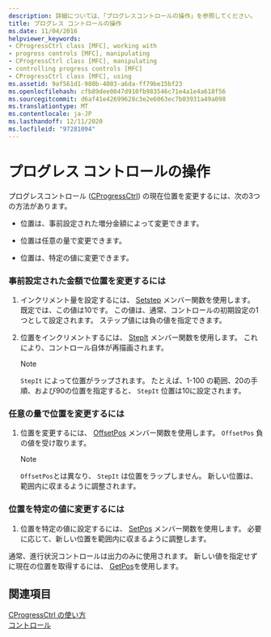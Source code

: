```yaml
---
description: 詳細については、「プログレスコントロールの操作」を参照してください。
title: プログレス コントロールの操作
ms.date: 11/04/2016
helpviewer_keywords:
- CProgressCtrl class [MFC], working with
- progress controls [MFC], manipulating
- CProgressCtrl class [MFC], manipulating
- controlling progress controls [MFC]
- CProgressCtrl class [MFC], using
ms.assetid: 9af561d1-980b-4003-a6da-ff79be15bf23
ms.openlocfilehash: cfb89dee0047d910fb983546c71e4a1e4a618f56
ms.sourcegitcommit: d6af41e42699628c3e2e6063ec7b03931a49a098
ms.translationtype: MT
ms.contentlocale: ja-JP
ms.lasthandoff: 12/11/2020
ms.locfileid: "97281094"
---
```

# <a name="manipulating-the-progress-control"></a>プログレス コントロールの操作

プログレスコントロール ([CProgressCtrl](reference/cprogressctrl-class.md)) の現在位置を変更するには、次の3つの方法があります。

- 位置は、事前設定された増分金額によって変更できます。

- 位置は任意の量で変更できます。

- 位置は、特定の値に変更できます。

### <a name="to-change-the-position-by-a-preset-amount"></a>事前設定された金額で位置を変更するには

1. インクリメント量を設定するには、 [Setstep](reference/cprogressctrl-class.md#setstep) メンバー関数を使用します。 既定では、この値は10です。 この値は、通常、コントロールの初期設定の1つとして設定されます。 ステップ値には負の値を指定できます。

1. 位置をインクリメントするには、 [StepIt](reference/cprogressctrl-class.md#stepit) メンバー関数を使用します。 これにより、コントロール自体が再描画されます。

    > [!NOTE]
    >  `StepIt` によって位置がラップされます。 たとえば、1-100 の範囲、20の手順、および90の位置を指定すると、 `StepIt` 位置は10に設定されます。

### <a name="to-change-the-position-by-an-arbitrary-amount"></a>任意の量で位置を変更するには

1. 位置を変更するには、 [OffsetPos](reference/cprogressctrl-class.md#offsetpos) メンバー関数を使用します。 `OffsetPos` 負の値を受け取ります。

    > [!NOTE]
    >  `OffsetPos`とは異なり、 `StepIt` は位置をラップしません。 新しい位置は、範囲内に収まるように調整されます。

### <a name="to-change-the-position-to-a-specific-value"></a>位置を特定の値に変更するには

1. 位置を特定の値に設定するには、 [SetPos](reference/cprogressctrl-class.md#setpos) メンバー関数を使用します。 必要に応じて、新しい位置を範囲内に収まるように調整します。

通常、進行状況コントロールは出力のみに使用されます。 新しい値を指定せずに現在の位置を取得するには、 [GetPos](reference/cprogressctrl-class.md#getpos)を使用します。

## <a name="see-also"></a>関連項目

[CProgressCtrl の使い方](using-cprogressctrl.md)<br/>
[コントロール](controls-mfc.md)
